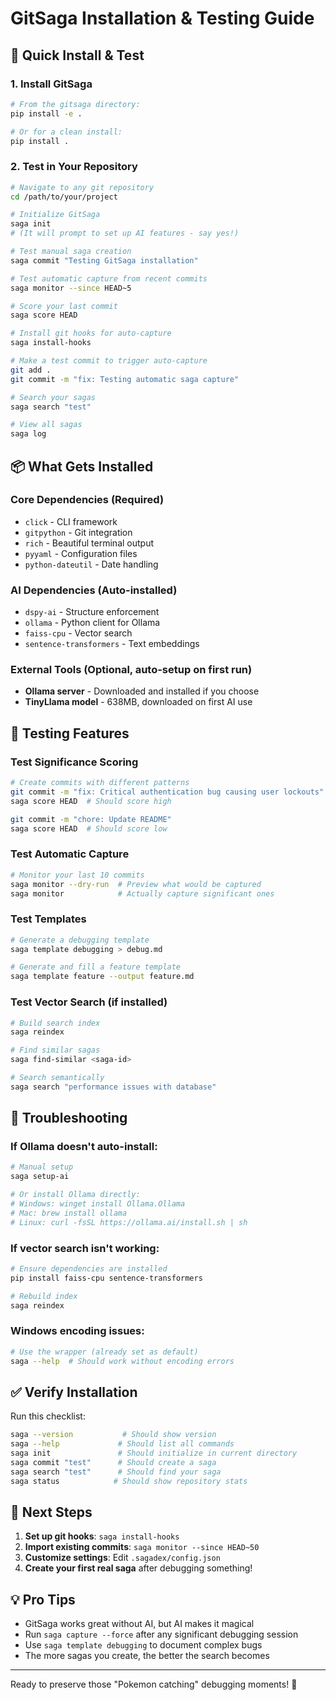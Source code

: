 # GitSaga Installation & Testing Guide

## 🚀 Quick Install & Test

### 1. Install GitSaga
```bash
# From the gitsaga directory:
pip install -e .

# Or for a clean install:
pip install .
```

### 2. Test in Your Repository
```bash
# Navigate to any git repository
cd /path/to/your/project

# Initialize GitSaga
saga init
# (It will prompt to set up AI features - say yes!)

# Test manual saga creation
saga commit "Testing GitSaga installation"

# Test automatic capture from recent commits
saga monitor --since HEAD~5

# Score your last commit
saga score HEAD

# Install git hooks for auto-capture
saga install-hooks

# Make a test commit to trigger auto-capture
git add .
git commit -m "fix: Testing automatic saga capture"

# Search your sagas
saga search "test"

# View all sagas
saga log
```

## 📦 What Gets Installed

### Core Dependencies (Required)
- `click` - CLI framework
- `gitpython` - Git integration
- `rich` - Beautiful terminal output
- `pyyaml` - Configuration files
- `python-dateutil` - Date handling

### AI Dependencies (Auto-installed)
- `dspy-ai` - Structure enforcement
- `ollama` - Python client for Ollama
- `faiss-cpu` - Vector search
- `sentence-transformers` - Text embeddings

### External Tools (Optional, auto-setup on first run)
- **Ollama server** - Downloaded and installed if you choose
- **TinyLlama model** - 638MB, downloaded on first AI use

## 🧪 Testing Features

### Test Significance Scoring
```bash
# Create commits with different patterns
git commit -m "fix: Critical authentication bug causing user lockouts"
saga score HEAD  # Should score high

git commit -m "chore: Update README"
saga score HEAD  # Should score low
```

### Test Automatic Capture
```bash
# Monitor your last 10 commits
saga monitor --dry-run  # Preview what would be captured
saga monitor            # Actually capture significant ones
```

### Test Templates
```bash
# Generate a debugging template
saga template debugging > debug.md

# Generate and fill a feature template
saga template feature --output feature.md
```

### Test Vector Search (if installed)
```bash
# Build search index
saga reindex

# Find similar sagas
saga find-similar <saga-id>

# Search semantically
saga search "performance issues with database"
```

## 🔧 Troubleshooting

### If Ollama doesn't auto-install:
```bash
# Manual setup
saga setup-ai

# Or install Ollama directly:
# Windows: winget install Ollama.Ollama
# Mac: brew install ollama
# Linux: curl -fsSL https://ollama.ai/install.sh | sh
```

### If vector search isn't working:
```bash
# Ensure dependencies are installed
pip install faiss-cpu sentence-transformers

# Rebuild index
saga reindex
```

### Windows encoding issues:
```bash
# Use the wrapper (already set as default)
saga --help  # Should work without encoding errors
```

## ✅ Verify Installation

Run this checklist:
```bash
saga --version           # Should show version
saga --help             # Should list all commands
saga init               # Should initialize in current directory
saga commit "test"      # Should create a saga
saga search "test"      # Should find your saga
saga status            # Should show repository stats
```

## 🎯 Next Steps

1. **Set up git hooks**: `saga install-hooks`
2. **Import existing commits**: `saga monitor --since HEAD~50`
3. **Customize settings**: Edit `.sagadex/config.json`
4. **Create your first real saga** after debugging something!

## 💡 Pro Tips

- GitSaga works great without AI, but AI makes it magical
- Run `saga capture --force` after any significant debugging session
- Use `saga template debugging` to document complex bugs
- The more sagas you create, the better the search becomes

---

Ready to preserve those "Pokemon catching" debugging moments! 🎉